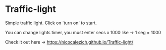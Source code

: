 # Traffic-light

Simple traffic light. Click on 'turn on' to start.

You can change lights timer, you must enter secs x 1000 like -> 1 seg = 1000

Check it out here -> https://nicocalezich.github.io/Traffic-light/
